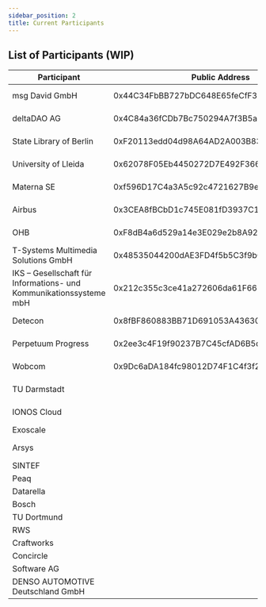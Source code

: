 ```yaml
---
sidebar_position: 2
title: Current Participants
---
```



## List of Participants (WIP)

| Participant                         | Public Address                             | Status        | Gaia-X Participant Self-Description                                  |
| ----------------------------------- | ------------------------------------------ | ------------- | -------------------------------------------------------------------- |
| msg David GmbH                      | 0x44C34FbBB727bDC648E65feCfF3FB9D4c85f1fe4 | Participant   | https://delta-dao.com/.well-known/participantMsgDavid.json           |
| deltaDAO AG                         | 0x4C84a36fCDb7Bc750294A7f3B5ad5CA8F74C4A52 | Federator     | https://delta-dao.com/.well-known/participantdeltadao.json           |
| State Library of Berlin             | 0xF20113edd04d98A64AD2A003B836677E1c9aACAD | Federator     | https://delta-dao.com/.well-known/participantStateLibraryBerlin.json |
| University of Lleida                | 0x62078F05Eb4450272D7E492F3660835826906822 | Federator     | https://delta-dao.com/.well-known/participantUniversitydeLleida.json |
| Materna SE                          | 0xf596D17C4a3A5c92c4721627B9e5E5064651BF46 | Participant   | https://delta-dao.com/.well-known/participantMaterna.json            |
| Airbus                              | 0x3CEA8fBCbD1c745E081fD3937C18eE0b6Cc3f1b1 | Participant   | https://delta-dao.com/.well-known/participantAirbus.json             |
| OHB                                 | 0xF8dB4a6d529a14e3E029e2b8A9279f408909Fa20 | Participant   | https://delta-dao.com/.well-known/participantOHBdigital.json         |
| T-Systems Multimedia Solutions GmbH | 0x48535044200dAE3FD4f5b5C3f9b077fa5c230Ef3 | Participant   | https://delta-dao.com/.well-known/participantTsystemsMMS.json        |
| IKS – Gesellschaft für Informations- und Kommunikationssysteme mbH | 0x212c355c3ce41a272606da61F661dDd2b7F8a4B1 | Participant   | https://delta-dao.com/.well-known/participantIKS.json |
| Detecon                             | 0x8fBF860883BB71D691053A4363030Dc1c65f7017 | Participant   | https://delta-dao.com/.well-known/participantDetecon.json            |
| Perpetuum Progress                  | 0x2ee3c4F19f90237B7C45cfAD6B5dC4b5840563Ec | Participant   | https://delta-dao.com/.well-known/participantPerpetuumProgress.json  |
| Wobcom                              | 0x9Dc6aDA184fc98012D74F1C4f3f223183A4745D4 | Federator     | https://delta-dao.com/.well-known/participantWobcom.json             |
| TU Darmstadt                        |                                            | Federator     | https://ptw.tu-darmstadt.euprogigant.io/sd/participant.json          |
| IONOS Cloud                         |                                            | Federator     | https://delta-dao.com/.well-known/participantIONOS.json              |
| Exoscale                            |                                            | Federator     | https://a1.digital.euprogigant.io/sd/participant.json                |
| Arsys                               |                                            | Federator     | https://arlabdevelopments.com/.well-known/ArsysParticipant.json      |
| SINTEF                              |                                            | Participant   |                                                                      |
| Peaq                                |                                            | Participant   |                                                                      |
| Datarella                           |                                            | Participant   |                                                                      |
| Bosch                               |                                            | Participant   |                                                                      |
| TU Dortmund                         |                                            | Participant   |                                                                      |
| RWS                                 |                                            | Participant   |                                                                      |
| Craftworks                          |                                            | Participant   |                                                                      |
| Concircle                           |                                            | Participant   |                                                                      |
| Software AG                         |                                            | Participant   |                                                                      |
| DENSO AUTOMOTIVE Deutschland GmbH   |                                            | Participant   |                                                                      |

